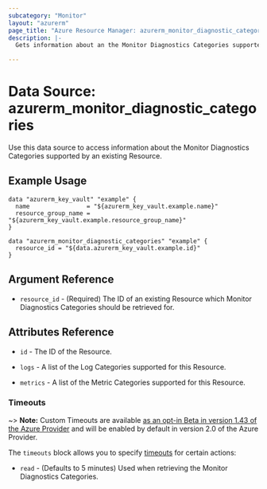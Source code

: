 ```yaml
---
subcategory: "Monitor"
layout: "azurerm"
page_title: "Azure Resource Manager: azurerm_monitor_diagnostic_categories"
description: |-
  Gets information about an the Monitor Diagnostics Categories supported by an existing Resource.

---
```


# Data Source: azurerm_monitor_diagnostic_categories

Use this data source to access information about the Monitor Diagnostics Categories supported by an existing Resource.

## Example Usage

```hcl
data "azurerm_key_vault" "example" {
  name                = "${azurerm_key_vault.example.name}"
  resource_group_name = "${azurerm_key_vault.example.resource_group_name}"
}

data "azurerm_monitor_diagnostic_categories" "example" {
  resource_id = "${data.azurerm_key_vault.example.id}"
}
```

## Argument Reference

* `resource_id` - (Required) The ID of an existing Resource which Monitor Diagnostics Categories should be retrieved for.

## Attributes Reference

* `id` - The ID of the Resource.

* `logs` - A list of the Log Categories supported for this Resource.

* `metrics` - A list of the Metric Categories supported for this Resource.

### Timeouts

~> **Note:** Custom Timeouts are available [as an opt-in Beta in version 1.43 of the Azure Provider](/docs/providers/azurerm/guides/2.0-beta.html) and will be enabled by default in version 2.0 of the Azure Provider.

The `timeouts` block allows you to specify [timeouts](https://www.terraform.io/docs/configuration/resources.html#timeouts) for certain actions:

* `read` - (Defaults to 5 minutes) Used when retrieving the Monitor Diagnostics Categories.
